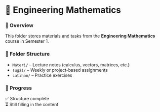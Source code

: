 # 📐 Engineering Mathematics

### 🧾 Overview
This folder stores materials and tasks from the **Engineering Mathematics** course in Semester 1.

### 📂 Folder Structure
- `Materi/` – Lecture notes (calculus, vectors, matrices, etc.)
- `Tugas/` – Weekly or project-based assignments
- `Latihan/` – Practice exercises

### 📝 Progress
✅ Structure complete  
⏳ Still filling in the content
